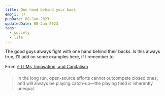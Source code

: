 ```yaml
---
title: One hand behind your back
emoji: 💁‍♂
pubDate: 08-Jun-2023
updatedDate: 08-Jun-2023
tags:
  - society
  - life
---
```


The good guys always fight with one hand behind their backs. Is this always true, I'll add on some examples here, if I remember to.

From [⚡️ LLMs, Innovation, and Capitalism](https://substack.com/redirect/2c2700d2-d87c-4190-aca3-f67e87674959?j=eyJ1IjoicDc0M24ifQ.H07xGMFgZBHUIOvY66JpxBmHDusM40I9WUdHZpvaZ50)
>In the long run, open-source efforts cannot outcompete closed ones, and will always be playing catch-up—the playing field is inherently unequal.


